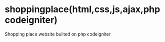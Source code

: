 # shoppingplace(html,css,js,ajax,php codeigniter)
Shopping place website builted on php codeigniter

